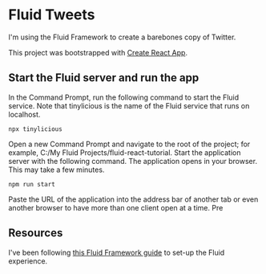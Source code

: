 # Fluid Tweets

I'm using the Fluid Framework to create a barebones copy of Twitter.

This project was bootstrapped with [Create React App](https://github.com/facebook/create-react-app).

## Start the Fluid server and run the app

In the Command Prompt, run the following command to start the Fluid service. Note that tinylicious is the name of the Fluid service that runs on localhost.

`npx tinylicious`

Open a new Command Prompt and navigate to the root of the project; for example, C:/My Fluid Projects/fluid-react-tutorial. Start the application server with the following command. The application opens in your browser. This may take a few minutes.

`npm run start`

Paste the URL of the application into the address bar of another tab or even another browser to have more than one client open at a time. Pre

## Resources

I've been following [this Fluid Framework guide](https://fluidframework.com/docs/recipes/react/) to set-up the Fluid experience.
